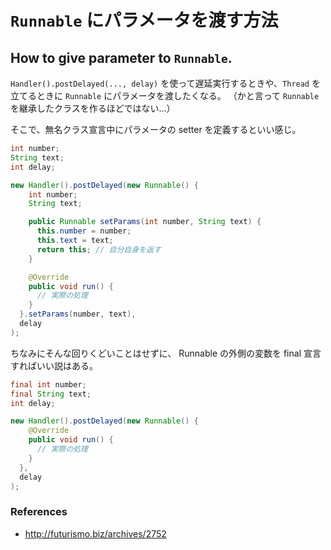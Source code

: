 # `Runnable` にパラメータを渡す方法
## How to give parameter to `Runnable`.

`Handler().postDelayed(..., delay)` を使って遅延実行するときや、`Thread` を立てるときに `Runnable` にパラメータを渡したくなる。
（かと言って `Runnable` を継承したクラスを作るほどではない...）

そこで、無名クラス宣言中にパラメータの setter を定義するといい感じ。

```java
int number;
String text;
int delay;

new Handler().postDelayed(new Runnable() {
    int number;
    String text;

    public Runnable setParams(int number, String text) {
      this.number = number;
      this.text = text;
      return this; // 自分自身を返す
    }

    @Override
    public void run() {
      // 実際の処理
    }
  }.setParams(number, text),
  delay
);
```

ちなみにそんな回りくどいことはせずに、
Runnable の外側の変数を final 宣言すればいい説はある。

```java
final int number;
final String text;
int delay;

new Handler().postDelayed(new Runnable() {
    @Override
    public void run() {
      // 実際の処理
    }
  },
  delay
);

```


### References
- http://futurismo.biz/archives/2752